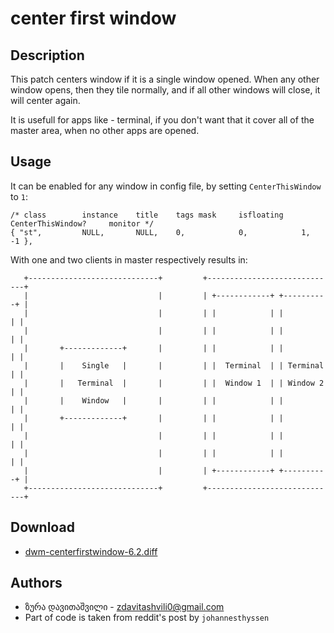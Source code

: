 ﻿center first window
===================

Description
-----------

This patch centers window if it is a single window opened.  When any other
window opens, then they tile normally, and if all other windows will close, it
will center again.

It is usefull for apps like - terminal, if you don't want that it cover all of
the master area, when no other apps are opened.

Usage
-----

It can be enabled for any window in config file, by setting `CenterThisWindow`
to `1`:

	/* class      	instance    title    tags mask     isfloating        CenterThisWindow?     monitor */
	{ "st",         NULL,       NULL,    0,            0,     	     1,		           -1 },

With one and two clients in master respectively results in:

       +-----------------------------+         +-----------------------------+
       |                             |         | +------------+ +----------+ |
       |                             |         | |            | |          | |
       |                             |         | |            | |          | |
       |       +-------------+       |         | |            | |          | |
       |       |    Single   |       |         | |  Terminal  | | Terminal | |
       |       |   Terminal  |       |         | |  Window 1  | | Window 2 | |
       |       |    Window   |       |         | |            | |          | |
       |       +-------------+       |         | |            | |          | |
       |                             |         | |            | |          | |
       |                             |         | |            | |          | |
       |                             |         | +------------+ +----------+ |
       +-----------------------------+         +-----------------------------+

Download
--------
* [dwm-centerfirstwindow-6.2.diff](dwm-centerfirstwindow-6.2.diff)

Authors
-------
* ზურა დავითაშვილი - <zdavitashvili0@gmail.com>
* Part of code is taken from reddit's post by `johannesthyssen`
